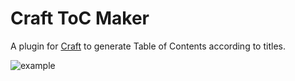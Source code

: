 # Craft ToC Maker
A plugin for [Craft](https://craft.do) to generate Table of Contents according to titles.

![example](https://user-images.githubusercontent.com/11943217/144700804-ddc2e8f3-b35a-40a1-bf60-308f802e80ba.gif)
